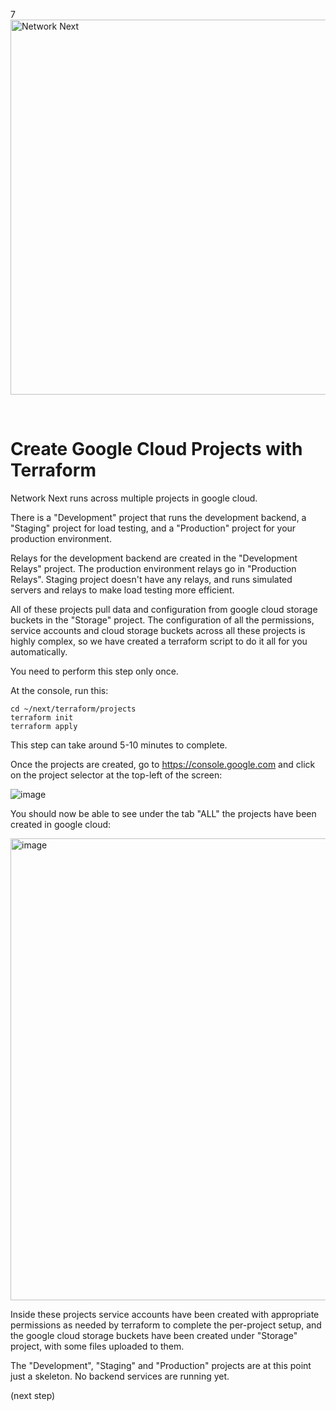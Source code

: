 7<img src="https://static.wixstatic.com/media/799fd4_0512b6edaeea4017a35613b4c0e9fc0b~mv2.jpg/v1/fill/w_1200,h_140,al_c,q_80,usm_0.66_1.00_0.01/networknext_logo_colour_black_RGB_tightc.jpg" alt="Network Next" width="600"/>

<br>

# Create Google Cloud Projects with Terraform

Network Next runs across multiple projects in google cloud.

There is a "Development" project that runs the development backend, a "Staging" project for load testing, and a "Production" project for your production environment.

Relays for the development backend are created in the "Development Relays" project. The production environment relays go in "Production Relays". Staging project doesn't have any relays, and runs simulated servers and relays to make load testing more efficient.

All of these projects pull data and configuration from google cloud storage buckets in the "Storage" project. The configuration of all the permissions, service accounts and cloud storage buckets across all these projects is highly complex, so we have created a terraform script to do it all for you automatically.

You need to perform this step only once.

At the console, run this:

```console
cd ~/next/terraform/projects
terraform init
terraform apply
```

This step can take around 5-10 minutes to complete.

Once the projects are created, go to https://console.google.com and click on the project selector at the top-left of the screen:

![image](https://github.com/networknext/next/assets/696656/0ecc1ac6-f315-4348-95cc-63ee8669d25b)

You should now be able to see under the tab "ALL" the projects have been created in google cloud:

<img width="739" alt="image" src="https://github.com/networknext/next/assets/696656/888f0cd6-6d77-4372-b7ab-a2345d81bbeb">

Inside these projects service accounts have been created with appropriate permissions as needed by terraform to complete the per-project setup, and the google cloud storage buckets have been created under "Storage" project, with some files uploaded to them.

The "Development", "Staging" and "Production" projects are at this point just a skeleton. No backend services are running yet.

(next step)
